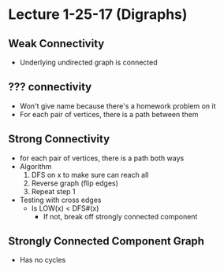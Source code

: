 # Lecture 1-25-17 (Digraphs)

## Weak Connectivity
- Underlying undirected graph is connected 

## ??? connectivity 
- Won't give name because there's a homework problem on it
- For each pair of vertices, there is a path between them

## Strong Connectivity
- for each pair of vertices, there is a path both ways
- Algorithm
    1. DFS on x to make sure can reach all
    2. Reverse graph (flip edges)
    3. Repeat step 1
- Testing with cross edges
    - Is LOW(x) < DFS#(x)
        - If not, break off strongly connected component

## Strongly Connected Component Graph
- Has no cycles